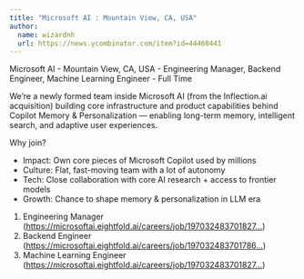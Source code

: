 ```yaml
---
title: "Microsoft AI : Mountain View, CA, USA"
author:
  name: wizardnh
  url: https://news.ycombinator.com/item?id=44460441
---
```


<JobNavigation />

Microsoft AI - Mountain View, CA, USA - Engineering Manager, Backend Engineer, Machine Learning Engineer - Full Time

We’re a newly formed team inside Microsoft AI (from the Inflection.ai acquisition) building core infrastructure and product capabilities behind Copilot Memory &amp; Personalization — enabling long-term memory, intelligent search, and adaptive user experiences.

Why join?
- Impact: Own core pieces of Microsoft Copilot used by millions
- Culture: Flat, fast-moving team with a lot of autonomy
- Tech: Close collaboration with core AI research + access to frontier models
- Growth: Chance to shape memory &amp; personalization in LLM era

1. Engineering Manager (<a href="https:&#x2F;&#x2F;microsoftai.eightfold.ai&#x2F;careers&#x2F;job&#x2F;1970324837018272" rel="nofollow">https:&#x2F;&#x2F;microsoftai.eightfold.ai&#x2F;careers&#x2F;job&#x2F;197032483701827...</a>)
2. Backend Engineer (<a href="https:&#x2F;&#x2F;microsoftai.eightfold.ai&#x2F;careers&#x2F;job&#x2F;1970324837017862" rel="nofollow">https:&#x2F;&#x2F;microsoftai.eightfold.ai&#x2F;careers&#x2F;job&#x2F;197032483701786...</a>)
3. Machine Learning Engineer (<a href="https:&#x2F;&#x2F;microsoftai.eightfold.ai&#x2F;careers&#x2F;job&#x2F;1970324837018270" rel="nofollow">https:&#x2F;&#x2F;microsoftai.eightfold.ai&#x2F;careers&#x2F;job&#x2F;197032483701827...</a>)
<JobApplication />
